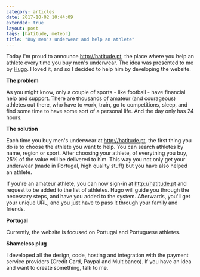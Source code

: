 ```yaml
---
category: articles
date: 2017-10-02 10:44:09
extended: true
layout: post
tags: [hatitude, meteor]
title: "Buy men's underwear and help an athlete"
---
```


<p>Today I'm proud to announce <a href="http://hatitude.pt">http://hatitude.pt</a>, the place where you help an athlete every time you buy men's underwear. The idea was presented to me by <a href="http://hatitude.pt/athlete/hagah">Hugo</a>. I loved it, and so I decided to help him by developing the website.</p>

<!--more-->
<p><strong>The problem</strong></p>

<p>As you might know, only a couple of sports - like football - have financial help and support. There are thousands of amateur (and courageous) athletes out there, who have to work, train, go to competitions, sleep, and find some time to have some sort of a personal life. And the day only has 24 hours.</p>

<p><strong>The solution</strong></p>

<p>Each time you buy men's underwear at <a href="http://hatitude.pt">http://hatitude.pt</a>, the first thing you do is to choose the athlete you want to help. You can search athletes by name, region or sport. After choosing your athlete, of everything you buy, 25% of the value will be delivered to him. This way you not only get your underwear (made in Portugal, high quality stuff) but you have also helped an athlete.</p>

<p>If you're an amateur athlete, you can now sign-in at <a href="http://hatitude.pt/sponsorship">http://hatitude.pt</a> and request to be added to the list of athletes. Hugo will guide you through the necessary steps, and have you added to the system. Afterwards, you'll get your unique URL, and you just have to pass it through your family and friends.</p>

<p><strong>Portugal</strong></p>

<p>Currently, the website is focused on Portugal and Portuguese athletes.</p>

<p><strong>Shameless plug</strong></p>

<p>I developed all the design, code, hosting and integration with the payment service providers (Credit Card, Paypal and Multibanco). If you have an idea and want to create something, talk to me.</p>
